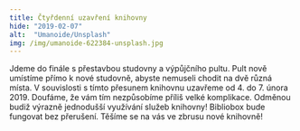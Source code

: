 ```yaml
---
title: Čtyřdenní uzavření knihovny
hide: "2019-02-07"
alt:  "Umanoide/Unsplash"
img: /img/umanoide-622384-unsplash.jpg
---
```


Jdeme do finále s přestavbou studovny a výpůjčního pultu. Pult nově umístíme
přímo k nové studovně, abyste nemuseli chodit na dvě různá místa. V souvislosti
s tímto přesunem knihovnu uzavřeme od 4. do 7. února 2019. Doufáme, že vám tím
nezpůsobíme příliš velké komplikace. Odměnou budiž výrazně jednodušší využívání
služeb knihovny! Bibliobox bude fungovat bez přerušení. Těšíme se na vás ve
zbrusu nové knihovně!
